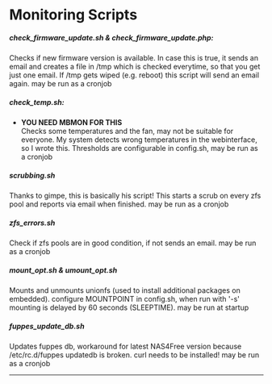 # Monitoring Scripts

##### check_firmware_update.sh & check_firmware_update.php:
Checks if new firmware version is available. In case this is true, it sends an email and creates a file in /tmp which is checked everytime, so that you get just one email. If /tmp gets wiped (e.g. reboot) this script will send an email again. may be run as a cronjob


##### check_temp.sh:
  * __YOU NEED MBMON FOR THIS__   
Checks some temperatures and the fan, may not be suitable for everyone. My system detects wrong temperatures in the webinterface, so I wrote this. Thresholds are configurable in config.sh, may be run as a cronjob


##### scrubbing.sh
Thanks to gimpe, this is basically his script! This starts a scrub on every zfs pool and reports via email when finished. may be run as a cronjob


##### zfs_errors.sh
Check if zfs pools are in good condition, if not sends an email. may be run as a cronjob


##### mount_opt.sh & umount_opt.sh
Mounts and unmounts unionfs (used to install additional packages on embedded). configure MOUNTPOINT in config.sh, when run with '-s' mounting is delayed by 60 seconds (SLEEPTIME). may be run at startup


##### fuppes_update_db.sh
Updates fuppes db, workaround for latest NAS4Free version because /etc/rc.d/fuppes updatedb is broken. curl needs to be installed! may be run as a cronjob
___